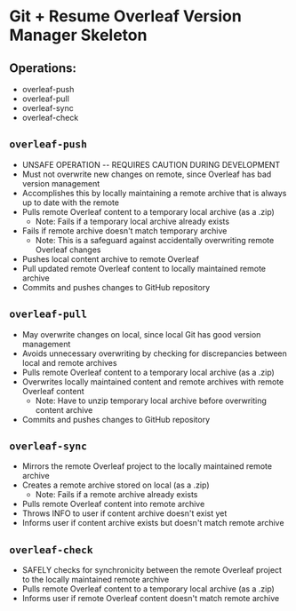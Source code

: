 # Git + Resume Overleaf Version Manager Skeleton

## Operations:

- overleaf-push
- overleaf-pull
- overleaf-sync
- overleaf-check

## `overleaf-push`

- UNSAFE OPERATION -- REQUIRES CAUTION DURING DEVELOPMENT
- Must not overwrite new changes on remote, since Overleaf has bad version management
- Accomplishes this by locally maintaining a remote archive that is always up to date with the remote
- Pulls remote Overleaf content to a temporary local archive (as a .zip)
  - Note: Fails if a temporary local archive already exists
- Fails if remote archive doesn't match temporary archive
  - Note: This is a safeguard against accidentally overwriting remote Overleaf changes
- Pushes local content archive to remote Overleaf
- Pull updated remote Overleaf content to locally maintained remote archive
- Commits and pushes changes to GitHub repository

## `overleaf-pull`

- May overwrite changes on local, since local Git has good version management
- Avoids unnecessary overwriting by checking for discrepancies between local and remote archives
- Pulls remote Overleaf content to a temporary local archive (as a .zip)
- Overwrites locally maintained content and remote archives with remote Overleaf content
  - Note: Have to unzip temporary local archive before overwriting content archive
- Commits and pushes changes to GitHub repository

## `overleaf-sync`

- Mirrors the remote Overleaf project to the locally maintained remote archive
- Creates a remote archive stored on local (as a .zip)
  - Note: Fails if a remote archive already exists
- Pulls remote Overleaf content into remote archive
- Throws INFO to user if content archive doesn't exist yet
- Informs user if content archive exists but doesn't match remote archive

## `overleaf-check`

- SAFELY checks for synchronicity between the remote Overleaf project to the locally maintained remote archive
- Pulls remote Overleaf content to a temporary local archive (as a .zip)
- Informs user if remote Overleaf content doesn't match remote archive
